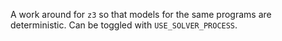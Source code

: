A work around for `z3` so that models for the same programs are deterministic.
Can be toggled with `USE_SOLVER_PROCESS`.